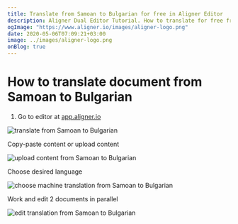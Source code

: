 ```yaml
---
title: Translate from Samoan to Bulgarian for free in Aligner Editor
description: Aligner Dual Editor Tutorial. How to translate for free from Samoan to Bulgarian. Aligner is multilingual document management platform. 
ogImage: "https://www.aligner.io/images/aligner-logo.png"
date: 2020-05-06T07:09:21+03:00
image: ../images/aligner-logo.png
onBlog: true
---
```


# How to translate document from Samoan to Bulgarian

1. Go to editor at [app.aligner.io](https://app.aligner.io "Aligner App web page")

![translate from Samoan to Bulgarian](../aligner-blank-editor.png "translate from Samoan to Bulgarian")

Copy-paste content or upload content

![upload content from Samoan to Bulgarian](../aligner-uploaded-document.png "upload content from Samoan to Bulgarian")

Choose desired language

![choose machine translation from Samoan to Bulgarian](../aligner-language-dropdown.png "choose machine translation from Samoan to Bulgarian")

Work and edit 2 documents in parallel

![edit translation from Samoan to Bulgarian](../aligner-double-sitded-editor.png "edit translation from Samoan to Bulgarian")

